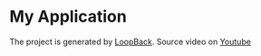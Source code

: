 # My Application

The project is generated by [LoopBack](http://loopback.io).
Source video on [Youtube](https://www.youtube.com/watch?v=UTxhKZuVaG8)
